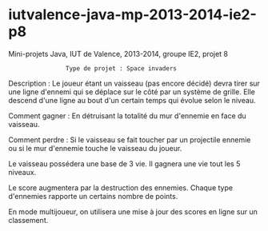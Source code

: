 iutvalence-java-mp-2013-2014-ie2-p8
===================================

Mini-projets Java, IUT de Valence, 2013-2014, groupe IE2, projet 8

					Type de projet : Space invaders

Description : Le joueur étant un vaisseau (pas encore décidé) devra tirer
sur une ligne d'ennemi qui se déplace sur le côté par un système de grille.
Elle descend d'une ligne au bout d'un certain temps qui évolue selon le niveau.

Comment gagner : En détruisant la totalité du mur d'ennemie en face du vaisseau.

Comment perdre : Si le vaisseau se fait toucher par un projectile ennemie ou si
le mur d'ennemie touche le vaisseau du joueur.

Le vaisseau possédera une base de 3 vie. Il gagnera une vie tout les 5 niveaux.

Le score augmentera par la destruction des ennemies. Chaque type d'ennemies
rapporte un certains nombre de points.

En mode multijoueur, on utilisera une mise à jour des scores en ligne sur
un classement.
